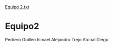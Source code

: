 [Equipo 2.txt](https://github.com/Ruvals444/Equipo2/files/7095351/Equipo.2.txt)
# Equipo2
Pedrero Guillen Ismael Alejandro
Trejo Atonal Diego

